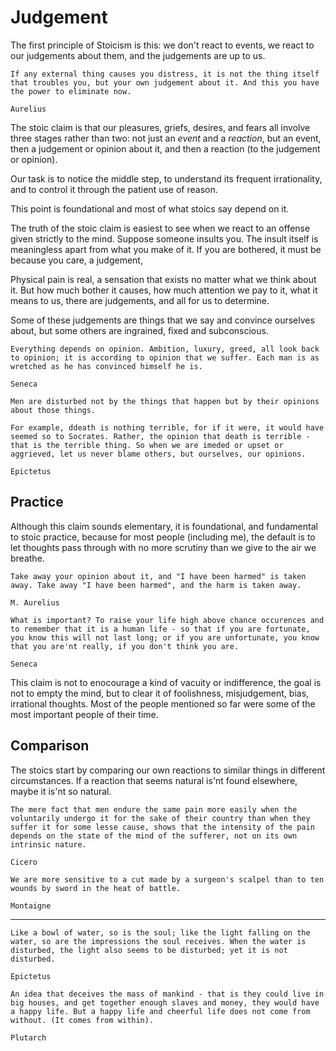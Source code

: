 # Judgement

The first principle of Stoicism is this: 
    we don't react to events, we react to our judgements about them, and the judgements are up to us. 
    
```
If any external thing causes you distress, it is not the thing itself that troubles you, but your own judgement about it. And this you have the power to eliminate now. 

Aurelius
```

The stoic claim is that our pleasures, griefs, desires, and fears all involve three stages rather than two: not just an _event_ and a _reaction_, but an event, then a judgement or opinion about it, and then a reaction (to the judgement or opinion). 

Our task is to notice the middle step, to understand its frequent irrationality, and to control it through the patient use of reason.

This point is foundational and most of what stoics say depend on it.

The truth of the stoic claim is easiest to see when we react to an offense given strictly to the mind. Suppose someone insults you. The insult itself is meaningless apart from what you make of it. If you are bothered, it must be because you care, a judgement,

Physical pain is real, a sensation that exists no matter what we think about it. But how much bother it causes, how much attention we pay to it, what it means to us, there are judgements, and all for us to determine.

Some of these judgements are things that we say and convince ourselves about, but some others are ingrained, fixed and subconscious.


```
Everything depends on opinion. Ambition, luxury, greed, all look back to opinion; it is according to opinion that we suffer. Each man is as wretched as he has convinced himself he is.

Seneca
```

```
Men are disturbed not by the things that happen but by their opinions about those things. 

For example, ddeath is nothing terrible, for if it were, it would have seemed so to Socrates. Rather, the opinion that death is terrible - that is the terrible thing. So when we are imeded or upset or aggrieved, let us never blame others, but ourselves, our opinions.

Epictetus
```

## Practice

Although this claim sounds elementary, it is foundational, and fundamental to stoic practice, because for most people (including me), the default is to let thoughts pass through with no more scrutiny than we give to the air we breathe.

```
Take away your opinion about it, and "I have been harmed" is taken away. Take away "I have been harmed", and the harm is taken away.

M. Aurelius
```

```
What is important? To raise your life high above chance occurences and to remember that it is a human life - so that if you are fortunate, you know this will not last long; or if you are unfortunate, you know that you are'nt really, if you don't think you are.

Seneca
```

This claim is not to enocourage a kind of vacuity or indifference, the goal is not to empty the mind, but to clear it of foolishness, misjudgement, bias, irrational thoughts. Most of the people mentioned so far were some of the most important people of their time.

## Comparison

The stoics start by comparing our own reactions to similar things in different circumstances. If a reaction that seems natural is'nt found elsewhere, maybe it is'nt so natural.

```
The mere fact that men endure the same pain more easily when the voluntarily undergo it for the sake of their country than when they suffer it for some lesse cause, shows that the intensity of the pain depends on the state of the mind of the sufferer, not on its own intrinsic nature.

Cicero
```

```
We are more sensitive to a cut made by a surgeon's scalpel than to ten wounds by sword in the heat of battle. 

Montaigne
```

***

```
Like a bowl of water, so is the soul; like the light falling on the water, so are the impressions the soul receives. When the water is disturbed, the light also seems to be disturbed; yet it is not disturbed.

Epictetus
```

```
An idea that deceives the mass of mankind - that is they could live in big houses, and get together enough slaves and money, they would have a happy life. But a happy life and cheerful life does not come from without. (It comes from within).

Plutarch
```